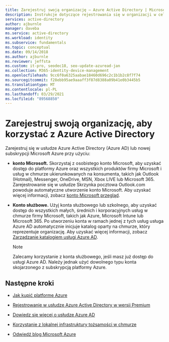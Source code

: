 ```yaml
---
title: Zarejestruj swoją organizację — Azure Active Directory | Microsoft Docs
description: Instrukcje dotyczące rejestrowania się w organizacji w celu korzystania z platformy Azure i Azure Active Directory.
services: active-directory
author: ajburnle
manager: daveba
ms.service: active-directory
ms.workload: identity
ms.subservice: fundamentals
ms.topic: conceptual
ms.date: 09/14/2018
ms.author: ajburnle
ms.reviewer: jeffsta
ms.custom: it-pro, seodec18, seo-update-azuread-jan
ms.collection: M365-identity-device-management
ms.openlocfilehash: 9cc6f0a6325aabae18460d696c2c1b1b2c8f7f74
ms.sourcegitcommit: f28ebb95ae9aaaff3f87d8388a09b41e0b3445b5
ms.translationtype: MT
ms.contentlocale: pl-PL
ms.lasthandoff: 03/29/2021
ms.locfileid: "89568850"
---
```

# <a name="sign-up-your-organization-to-use-azure-active-directory"></a>Zarejestruj swoją organizację, aby korzystać z Azure Active Directory
Zarejestruj się w usłudze Azure Active Directory (Azure AD) lub nowej subskrypcji Microsoft Azure przy użyciu:

- **konto Microsoft.** Skorzystaj z osobistego konto Microsoft, aby uzyskać dostęp do platformy Azure oraz wszystkich produktów firmy Microsoft i usług w chmurze ukierunkowanych na konsumenta, takich jak Outlook (Hotmail), Messenger, OneDrive, MSN, Xbox LIVE lub Microsoft 365. Zarejestrowanie się w usłudze Skrzynka pocztowa Outlook.com powoduje automatyczne utworzenie konto Microsoft. Aby uzyskać więcej informacji, zobacz [konto Microsoft przegląd](https://account.microsoft.com/account).

- **Konto służbowe.** Użyj konta służbowego lub szkolnego, aby uzyskać dostęp do wszystkich małych, średnich i korporacyjnych usług w chmurze firmy Microsoft, takich jak Azure, Microsoft Intune lub Microsoft 365. Po utworzeniu konta w ramach jednej z tych usług usługa Azure AD automatycznie inicjuje katalog oparty na chmurze, który reprezentuje organizację. Aby uzyskać więcej informacji, zobacz [Zarządzanie katalogiem usługi Azure AD](./active-directory-whatis.md).

  > [!Note]
  >   Zalecamy korzystanie z konta służbowego, jeśli masz już dostęp do usługi Azure AD. Należy jednak użyć dowolnego typu konta skojarzonego z subskrypcją platformy Azure.

## <a name="next-steps"></a>Następne kroki

- [Jak kupić platformę Azure](https://azure.microsoft.com/pricing/purchase-options/)

- [Rejestrowanie w usłudze Azure Active Directory w wersji Premium](active-directory-get-started-premium.md)

- [Dowiedz się więcej o usłudze Azure AD](active-directory-whatis.md)

- [Korzystanie z lokalnej infrastruktury tożsamości w chmurze](../hybrid/whatis-hybrid-identity.md)

- [Odwiedź blog Microsoft Azure](https://azure.microsoft.com/blog/)